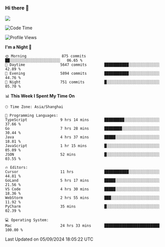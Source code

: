 ### Hi there 👋

<!--
**JJAYCHEN1e/jjaychen1e** is a ✨ _special_ ✨ repository because its `README.md` (this file) appears on your GitHub profile.

Here are some ideas to get you started:

- 🔭 I’m currently working on ...
- 🌱 I’m currently learning ...
- 👯 I’m looking to collaborate on ...
- 🤔 I’m looking for help with ...
- 💬 Ask me about ...
- 📫 How to reach me: ...
- 😄 Pronouns: ...
- ⚡ Fun fact: ...
-->

[![](https://github-readme-stats.vercel.app/api?username=jjaychen1e&show_icons=true)](https://github.com/jjaychen1e/github-readme-stats?count_private=true)

<!--START_SECTION:waka-->
![Code Time](http://img.shields.io/badge/Code%20Time-1%2C394%20hrs%209%20mins-blue)

![Profile Views](http://img.shields.io/badge/Profile%20Views-0-blue)

**I'm a Night 🦉** 

```text
🌞 Morning                875 commits         ██░░░░░░░░░░░░░░░░░░░░░░░   06.65 % 
🌆 Daytime                5647 commits        ███████████░░░░░░░░░░░░░░   42.89 % 
🌃 Evening                5894 commits        ███████████░░░░░░░░░░░░░░   44.76 % 
🌙 Night                  751 commits         █░░░░░░░░░░░░░░░░░░░░░░░░   05.70 % 
```


📊 **This Week I Spent My Time On** 

```text
🕑︎ Time Zone: Asia/Shanghai

💬 Programming Languages: 
TypeScript               9 hrs 14 mins       █████████░░░░░░░░░░░░░░░░   37.66 % 
Go                       7 hrs 28 mins       ████████░░░░░░░░░░░░░░░░░   30.44 % 
Java                     4 hrs 37 mins       █████░░░░░░░░░░░░░░░░░░░░   18.81 % 
JavaScript               1 hr 15 mins        █░░░░░░░░░░░░░░░░░░░░░░░░   05.09 % 
JSON                     52 mins             █░░░░░░░░░░░░░░░░░░░░░░░░   03.55 % 

🔥 Editors: 
Cursor                   11 hrs              ███████████░░░░░░░░░░░░░░   44.81 % 
GoLand                   5 hrs 17 mins       █████░░░░░░░░░░░░░░░░░░░░   21.56 % 
VS Code                  4 hrs 30 mins       █████░░░░░░░░░░░░░░░░░░░░   18.36 % 
WebStorm                 2 hrs 55 mins       ███░░░░░░░░░░░░░░░░░░░░░░   11.92 % 
PyCharm                  35 mins             █░░░░░░░░░░░░░░░░░░░░░░░░   02.39 % 

💻 Operating System: 
Mac                      24 hrs 33 mins      █████████████████████████   100.00 % 
```


 Last Updated on 05/09/2024 18:05:22 UTC
<!--END_SECTION:waka-->
